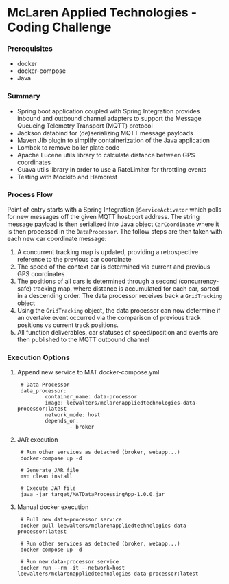 # McLaren Applied Technologies - Coding Challenge

### Prerequisites

* docker
* docker-compose
* Java

### Summary

* Spring boot application coupled with Spring Integration provides inbound and outbound channel adapters to support the Message Queueing Telemetry Transport (MQTT) protocol
* Jackson databind for (de)serializing MQTT message payloads
* Maven Jib plugin to simplify containerization of the Java application
* Lombok to remove boiler plate code
* Apache Lucene utils library to calculate distance between GPS coordinates
* Guava utils library in order to use a RateLimiter for throttling events
* Testing with Mockito and Hamcrest

### Process Flow

Point of entry starts with a Spring Integration `@ServiceActivator` which polls for new messages off the given MQTT host:port address. The string message payload is then serialized into Java object `CarCoordinate` where it is then processed in the `DataProcessor`. The follow steps are then taken with each new car coordinate message:

1. A concurrent tracking map is updated, providing a retrospective reference to the previous car coordinate
2. The speed of the context car is determined via current and previous GPS coordinates
3. The positions of all cars is determined through a second (concurrency-safe) tracking map, where distance is                  accumulated for each car, sorted in a descending order. The data processor receives back a `GridTracking` object
4. Using the `GridTracking` object, the data processor can now determine if an overtake event occurred via the                  comparison of previous track positions vs current track positions.
5. All function deliverables, car statuses of speed/position and events are then published to the MQTT outbound                channel

### Execution Options

1. Append new service to MAT docker-compose.yml

        # Data Processor
        data_processor:
                container_name: data-processor
                image: leewalters/mclarenappliedtechnologies-data-processor:latest
                network_mode: host
                depends_on:
                        - broker

2. JAR execution
        
        # Run other services as detached (broker, webapp...)
        docker-compose up -d
        
        # Generate JAR file
        mvn clean install
        
        # Execute JAR file
        java -jar target/MATDataProcessingApp-1.0.0.jar

3. Manual docker execution

        # Pull new data-processor service
        docker pull leewalters/mclarenappliedtechnologies-data-processor:latest

        # Run other services as detached (broker, webapp...)
        docker-compose up -d
        
        # Run new data-processor service
        docker run --rm -it --network=host leewalters/mclarenappliedtechnologies-data-processor:latest
